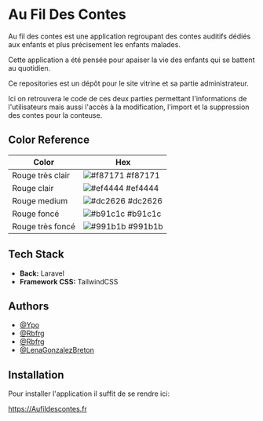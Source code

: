 
# Au Fil Des Contes

Au fil des contes est une application regroupant des contes auditifs dédiés aux enfants et plus précisement les enfants malades.

Cette application a été pensée pour apaiser la vie des enfants qui se battent au quotidien.

Ce repositories est un dépôt pour le site vitrine et sa partie administrateur. 

Ici on retrouvera le code de ces deux parties permettant l'informations de l'utilisateurs mais aussi l'accès à la modification, l'import et la suppression des contes pour la conteuse.

## Color Reference

| Color             | Hex                                                                |
| ----------------- | ------------------------------------------------------------------ |
| Rouge très clair | ![#f87171 ](https://via.placeholder.com/10/f87171?text=+) #f87171  |
| Rouge clair | ![#ef4444](https://via.placeholder.com/10/ef4444?text=+) #ef4444 |
| Rouge medium | ![#dc2626](https://via.placeholder.com/10/dc2626?text=+) #dc2626 |
| Rouge foncé | ![#b91c1c](https://via.placeholder.com/10/b91c1c?text=+) #b91c1c |
| Rouge très foncé | ![#991b1b](https://via.placeholder.com/10/991b1b?text=+) #991b1b |


## Tech Stack

- **Back:** Laravel
- **Framework CSS:** TailwindCSS


## Authors
- [@Ypo](https://github.com/Ypo)
- [@Rbfrg](https://github.com/rbfrg)
- [@Rbfrg](https://github.com/rbfrg)
- [@LenaGonzalezBreton](https://github.com/LenaGonzalezBreton)


## Installation
Pour installer l'application il suffit de se rendre ici:

https://Aufildescontes.fr
